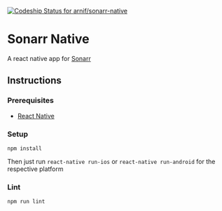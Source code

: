 [ ![Codeship Status for arnif/sonarr-native](https://codeship.com/projects/28f492c0-26c2-0134-435a-0ee1950dc067/status?branch=master)](https://codeship.com/projects/162127)


# Sonarr Native

A react native app for [Sonarr](www.sonarr.tv)

## Instructions

### Prerequisites
* [React Native](https://facebook.github.io/react-native/)

### Setup
```
npm install
```
Then just run `react-native run-ios` or `react-native run-android` for the respective platform


### Lint

```
npm run lint
```

